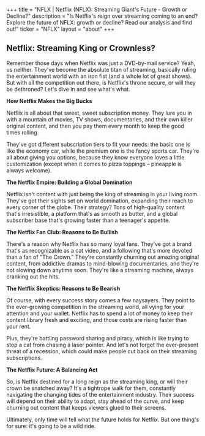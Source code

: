 +++
title = "NFLX |  Netflix (NFLX): Streaming Giant's Future - Growth or Decline?"
description = "Is Netflix's reign over streaming coming to an end? Explore the future of NFLX: growth or decline? Read our analysis and find out!"
ticker = "NFLX"
layout = "about"
+++

        


## Netflix: Streaming King or Crownless?

Remember those days when Netflix was just a DVD-by-mail service? Yeah, us neither. They've become the absolute titan of streaming, basically ruling the entertainment world with an iron fist (and a whole lot of great shows). But with all the competition out there, is Netflix's throne secure, or will they be dethroned? Let's dive in and see what's what.

**How Netflix Makes the Big Bucks**

Netflix is all about that sweet, sweet subscription money. They lure you in with a mountain of movies, TV shows, documentaries, and their own killer original content, and then you pay them every month to keep the good times rolling. 

They've got different subscription tiers to fit your needs: the basic one is like the economy car, while the premium one is the fancy sports car. They're all about giving you options, because they know everyone loves a little customization (except when it comes to pizza toppings – pineapple is always welcome). 

**The Netflix Empire: Building a Global Domination**

Netflix isn't content with just being the king of streaming in your living room. They've got their sights set on world domination, expanding their reach to every corner of the globe. Their strategy? Tons of high-quality content that's irresistible, a platform that's as smooth as butter, and a global subscriber base that's growing faster than a teenager's appetite.

**The Netflix Fan Club: Reasons to Be Bullish**

There's a reason why Netflix has so many loyal fans. They've got a brand that's as recognizable as a cat video, and a following that's more devoted than a fan of "The Crown."  They're constantly churning out amazing original content, from addictive dramas to mind-blowing documentaries, and they're not slowing down anytime soon. They're like a streaming machine, always cranking out the hits.

**The Netflix Skeptics: Reasons to Be Bearish**

Of course, with every success story comes a few naysayers. They point to the ever-growing competition in the streaming world, all vying for your attention and your wallet.  Netflix has to spend a lot of money to keep their content library fresh and exciting, and those costs are rising faster than your rent.  

Plus, they're battling password sharing and piracy, which is like trying to stop a cat from chasing a laser pointer.  And let's not forget the ever-present threat of a recession, which could make people cut back on their streaming subscriptions. 

**The Netflix Future: A Balancing Act**

So, is Netflix destined for a long reign as the streaming king, or will their crown be snatched away? It's a tightrope walk for them, constantly navigating the changing tides of the entertainment industry. Their success will depend on their ability to adapt, stay ahead of the curve, and keep churning out content that keeps viewers glued to their screens. 

Ultimately, only time will tell what the future holds for Netflix. But one thing's for sure: it's going to be a wild ride. 

        